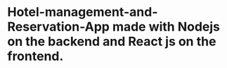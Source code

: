 # Hotel-management-and-Reservation-App made with Nodejs on the backend and React js on the frontend.
